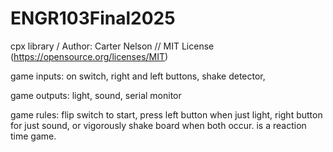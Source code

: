 # ENGR103Final2025
cpx library
/ Author: Carter Nelson
// MIT License (https://opensource.org/licenses/MIT)

game inputs:
on switch, right and left buttons, shake detector,

game outputs:
light, sound, serial monitor


game rules:
flip switch to start, press left button when just light, right button for just sound, or vigorously shake board when both occur. is a reaction time game.
